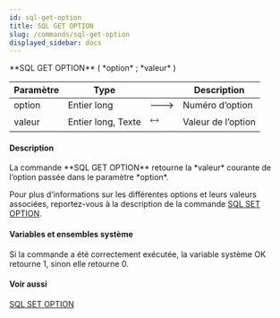 ```yaml
---
id: sql-get-option
title: SQL GET OPTION
slug: /commands/sql-get-option
displayed_sidebar: docs
---
```


<!--REF #_command_.SQL GET OPTION.Syntax-->**SQL GET OPTION** ( *option* ; *valeur* )<!-- END REF-->
<!--REF #_command_.SQL GET OPTION.Params-->
| Paramètre | Type |  | Description |
| --- | --- | --- | --- |
| option | Entier long | &#x1F852; | Numéro d’option |
| valeur | Entier long, Texte | &#x1F858; | Valeur de l’option |

<!-- END REF-->

#### Description 

<!--REF #_command_.SQL GET OPTION.Summary-->La commande **SQL GET OPTION** retourne la *valeur* courante de l’option passée dans le paramètre *option*.<!-- END REF-->

Pour plus d’informations sur les différentes options et leurs valeurs associées, reportez-vous à la description de la commande [SQL SET OPTION](sql-set-option.md).

#### Variables et ensembles système 

Si la commande a été correctement exécutée, la variable système OK retourne 1, sinon elle retourne 0.

#### Voir aussi 

[SQL SET OPTION](sql-set-option.md)  